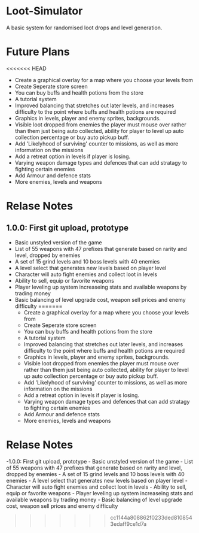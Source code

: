 # Loot-Simulator
A basic system for randomised loot drops and level generation.

# Future Plans
<<<<<<< HEAD
 - Create a graphical overlay for a map where you choose your levels from
 - Create Seperate store screen
 - You can buy buffs and health potions from the store
 - A tutorial system
 - Improved balancing that stretches out later levels, and increases difficulty to the point where buffs and health potions are required
 - Graphics in levels, player and enemy sprites, backgrounds.
 - Visible loot dropped from enemies the player must mouse over rather than them just being auto collected, ability for player to level up auto collection percentage or buy auto pickup buff.
 - Add 'Likelyhood of surviving' counter to missions, as well as more information on the missions
 - Add a retreat option in levels if player is losing.
 - Varying weapon damage types and defences that can add stratagy to fighting certain enemies
 - Add Armour and defence stats
 - More enemies, levels and weapons

# Relase Notes

## 1.0.0: First git upload, prototype
 - Basic unstyled version of the game
 - List of 55 weapons with 47 prefixes that generate based on rarity and level, dropped by enemies
 - A set of 15 grind levels and 10 boss levels with 40 enemies
 - A level select that generates new levels based on player level
 - Character will auto fight enemies and collect loot in levels
 - Ability to sell, equip or favorite weapons
 - Player leveling up system increaseing stats and available weapons by trading money
 - Basic balancing of level upgrade cost, weapon sell prices and enemy difficulty
=======
	- Create a graphical overlay for a map where you choose your levels from
	- Create Seperate store screen
	- You can buy buffs and health potions from the store
	- A tutorial system
	- Improved balancing that stretches out later levels, and increases difficulty to the point where buffs and health potions are required
	- Graphics in levels, player and enemy sprites, backgrounds.
	- Visible loot dropped from enemies the player must mouse over rather than them just being auto collected, ability for player to level up auto collection percentage or buy auto pickup buff.
	- Add 'Likelyhood of surviving' counter to missions, as well as more information on the missions
	- Add a retreat option in levels if player is losing.
	- Varying weapon damage types and defences that can add stratagy to fighting certain enemies
	- Add Armour and defence stats
	- More enemies, levels and weapons

# Relase Notes

-1.0.0: First git upload, prototype
	- Basic unstyled version of the game
	- List of 55 weapons with 47 prefixes that generate based on rarity and level, dropped by enemies
	- A set of 15 grind levels and 10 boss levels with 40 enemies
	- A level select that generates new levels based on player level
	- Character will auto fight enemies and collect loot in levels
	- Ability to sell, equip or favorite weapons
	- Player leveling up system increaseing stats and available weapons by trading money
	- Basic balancing of level upgrade cost, weapon sell prices and enemy difficulty
>>>>>>> cc1144a808862f0233ded8108543edaff9ce1d7a
